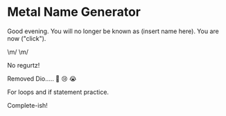 # Metal Name Generator

Good evening.  You will no longer be known as (insert name here).  You are now ("click").  

\m/ \m/

No regurtz! 

Removed Dio.....  🥺 😢 😭

For loops and if statement practice. 

Complete-ish! 